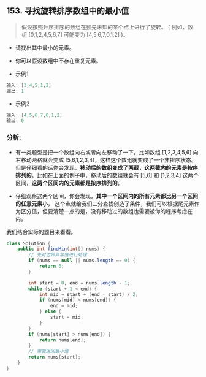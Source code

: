## 153. 寻找旋转排序数组中的最小值
> 假设按照升序排序的数组在预先未知的某个点上进行了旋转。
( 例如，数组 [0,1,2,4,5,6,7] 可能变为 [4,5,6,7,0,1,2] )。
* 请找出其中最小的元素。
* 你可以假设数组中不存在重复元素。



* 示例1
```java
输入: [3,4,5,1,2]
输出: 1
```
* 示例2
```java
输入: [4,5,6,7,0,1,2]
输出: 0
```

### 分析:
* 有一类题型是把一个数组向右或者向左移动了一下，比如数组 [1,2,3,4,5,6] 向右移动两格就会变成 [5,6,1,2,3,4]，这样这个数组就变成了一个非排序状态。但是仔细看的话你会发现，**移动后的数组变成了两截，这两截内的元素是按序排列的**，比如在上面的例子中，移动后的数组就会有 [5,6] 和 [1,2,3,4] 这两个区间，**这两个区间内的元素都是按序排列的**。

* 仔细观察这两个区间，你会发现，**其中一个区间内的所有元素都比另一个区间的任意元素小**， 这个点就给我们二分查找创造了条件，我们可以根据尾元素作为区分值，但要清楚一点的是，没有移动过的数组也需要被你的程序考虑在内。

我们结合实际的题目来看看。


```java
class Solution {
    public int findMin(int[] nums) {
        // 先对边界异常值进行处理
        if (nums == null || nums.length == 0) {
            return 0;
        }

        int start = 0, end = nums.length - 1;
        while (start + 1 < end) {
            int mid = start + (end - start) / 2;
            if (nums[mid] < nums[end]) {
                end = mid;
            } else {
                start = mid;
            }
        }
        if (nums[start] > nums[end]) {
            return nums[end];
        }
        // 需要返回最小值
        return nums[start];
    }
}
```
